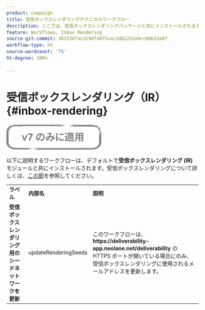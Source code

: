 ```yaml
---
product: campaign
title: 受信ボックスレンダリングテクニカルワークフロー
description: ここでは、受信ボックスレンダリングパッケージと共にインストールされるテクニカルワークフローについて説明します。
feature: Workflows, Inbox Rendering
source-git-commit: 381538fac319dfa075cac3db2252a9cc80b31e0f
workflow-type: ht
source-wordcount: '75'
ht-degree: 100%

---
```



# 受信ボックスレンダリング（IR）{#inbox-rendering}

![](../../assets/v7-only.svg)

以下に説明するワークフローは、デフォルトで&#x200B;**受信ボックスレンダリング (IR)** モジュールと共にインストールされます。受信ボックスレンダリングについて詳しくは、[この節](../../delivery/using/inbox-rendering.md)を参照してください。

<table> 
 <tbody> 
  <tr> 
   <td> <strong>ラベル</strong><br /> </td> 
   <td> <strong>内部名</strong><br /> </td> 
   <td> <strong>説明</strong><br /> </td> 
  </tr> 
  <tr> 
   <td> <strong>受信ボックスレンダリング用のシードネットワークを更新</strong><br /> </td> 
   <td> <span class="uicontrol">updateRenderingSeeds</span> <br /> </td> 
   <td> このワークフローは、<strong>https://deliverability-app.neolane.net/deliverability</strong> の HTTPS ポートが開いている場合にのみ、受信ボックスレンダリングに使用されるメールアドレスを更新します。<br /> </td> 
  </tr> 
 </tbody> 
</table>

